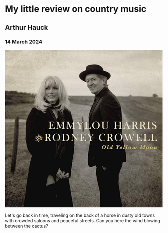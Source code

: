 # My little review on country music

## Arthur Hauck
### 14 March 2024

![cover_art](articles/album_cover.jpg)

Let's go back in time, traveling on the back of a horse in dusty old towns with crowded saloons and peaceful streets. Can you here the wind blowing between the cactus?